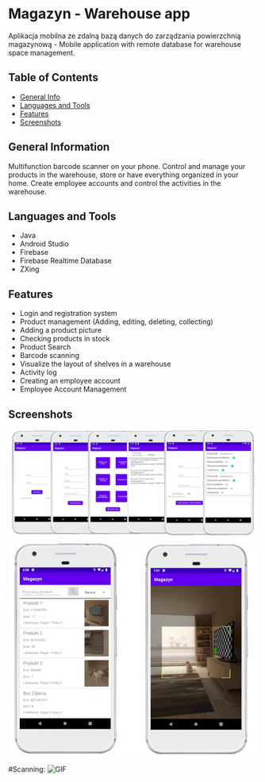 # Magazyn - Warehouse app
Aplikacja mobilna ze zdalną bazą danych do zarządzania powierzchnią magazynową - Mobile application with remote database for warehouse space management.

## Table of Contents
* [General Info](#general-information)
* [Languages and Tools](#languages-and-tools)
* [Features](#features)
* [Screenshots](#screenshots)

## General Information
Multifunction barcode scanner on your phone. Control and manage your products in the warehouse, store or have everything organized in your home. Create employee accounts and control the activities in the warehouse.

## Languages and Tools
* Java
* Android Studio
* Firebase
* Firebase Realtime Database
* ZXing

## Features
* Login and registration system 
* Product management (Adding, editing, deleting, collecting) 
* Adding a product picture
* Checking products in stock 
* Product Search
* Barcode scanning 
* Visualize the layout of shelves in a warehouse
* Activity log 
* Creating an employee account
* Employee Account Management

## Screenshots
![SS1](./img/appscreens.png)
![SS2](./img/scrensss.png)

#Scanning:
![GIF](./img/scanninggif.gif)


